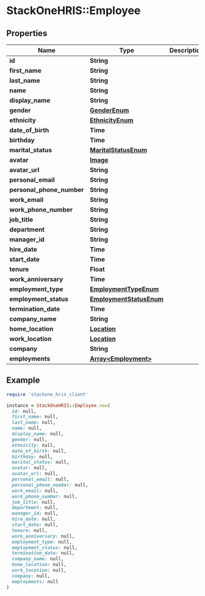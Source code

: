 # StackOneHRIS::Employee

## Properties

| Name | Type | Description | Notes |
| ---- | ---- | ----------- | ----- |
| **id** | **String** |  |  |
| **first_name** | **String** |  |  |
| **last_name** | **String** |  |  |
| **name** | **String** |  |  |
| **display_name** | **String** |  |  |
| **gender** | [**GenderEnum**](GenderEnum.md) |  |  |
| **ethnicity** | [**EthnicityEnum**](EthnicityEnum.md) |  | [optional] |
| **date_of_birth** | **Time** |  | [optional] |
| **birthday** | **Time** |  | [optional] |
| **marital_status** | [**MaritalStatusEnum**](MaritalStatusEnum.md) |  | [optional] |
| **avatar** | [**Image**](Image.md) |  | [optional] |
| **avatar_url** | **String** |  | [optional] |
| **personal_email** | **String** |  | [optional] |
| **personal_phone_number** | **String** |  |  |
| **work_email** | **String** |  |  |
| **work_phone_number** | **String** |  |  |
| **job_title** | **String** |  | [optional] |
| **department** | **String** |  |  |
| **manager_id** | **String** |  | [optional] |
| **hire_date** | **Time** |  | [optional] |
| **start_date** | **Time** |  | [optional] |
| **tenure** | **Float** |  | [optional] |
| **work_anniversary** | **Time** |  | [optional] |
| **employment_type** | [**EmploymentTypeEnum**](EmploymentTypeEnum.md) |  | [optional] |
| **employment_status** | [**EmploymentStatusEnum**](EmploymentStatusEnum.md) |  | [optional] |
| **termination_date** | **Time** |  | [optional] |
| **company_name** | **String** |  | [optional] |
| **home_location** | [**Location**](Location.md) |  | [optional] |
| **work_location** | [**Location**](Location.md) |  | [optional] |
| **company** | **String** |  | [optional] |
| **employments** | [**Array&lt;Employment&gt;**](Employment.md) |  | [optional] |

## Example

```ruby
require 'stackone_hris_client'

instance = StackOneHRIS::Employee.new(
  id: null,
  first_name: null,
  last_name: null,
  name: null,
  display_name: null,
  gender: null,
  ethnicity: null,
  date_of_birth: null,
  birthday: null,
  marital_status: null,
  avatar: null,
  avatar_url: null,
  personal_email: null,
  personal_phone_number: null,
  work_email: null,
  work_phone_number: null,
  job_title: null,
  department: null,
  manager_id: null,
  hire_date: null,
  start_date: null,
  tenure: null,
  work_anniversary: null,
  employment_type: null,
  employment_status: null,
  termination_date: null,
  company_name: null,
  home_location: null,
  work_location: null,
  company: null,
  employments: null
)
```

